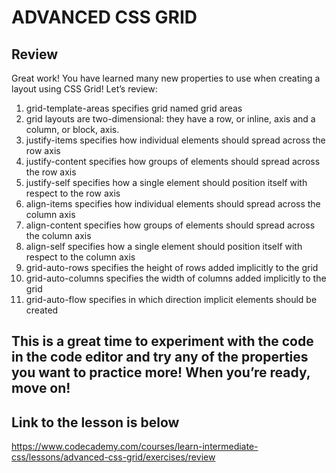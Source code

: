 ADVANCED CSS GRID
===================
Review
-----------
Great work! You have learned many new properties to use when creating a layout using CSS Grid! Let’s review:

1. grid-template-areas specifies grid named grid areas
2. grid layouts are two-dimensional: they have a row, or inline, axis and a column, or block, axis.
3. justify-items specifies how individual elements should spread across the row axis
4. justify-content specifies how groups of elements should spread across the row axis
5. justify-self specifies how a single element should position itself with respect to the row axis
6. align-items specifies how individual elements should spread across the column axis
7. align-content specifies how groups of elements should spread across the column axis
8. align-self specifies how a single element should position itself with respect to the column axis
9. grid-auto-rows specifies the height of rows added implicitly to the grid
10. grid-auto-columns specifies the width of columns added implicitly to the grid
11. grid-auto-flow specifies in which direction implicit elements should be created

This is a great time to experiment with the code in the code editor and try any of the properties you want to practice more! When you’re ready, move on!
--------------------------------------------------------------------------------------------------------------------------------------------------------


Link to the lesson is below
----------------------------

https://www.codecademy.com/courses/learn-intermediate-css/lessons/advanced-css-grid/exercises/review


